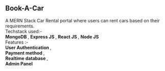 ## Book-A-Car
A MERN Stack Car Rental portal where users can rent cars based on their requirements.<br/>
Techstack used:- <br/> <b> MongoDB </b>, <b> Express JS </b>, <b> React JS </b>, <b> Node JS </b> </br>
Features :- <br/> <b> User Authentication </b>, </br> <b> Payment method </b>, <br/> <b> Realtime database </b>, <br/> <b> Admin Panel </b> <br/>

